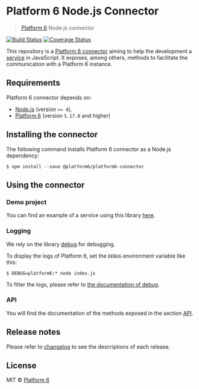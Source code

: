 # Platform 6 Node.js Connector

> [Platform 6](https://documentation.amalto.com/platform6/master/) Node.js connector

[![Build Status](https://api.travis-ci.org/amalto/platform6-connector-nodejs.svg?brancgh=master)](https://travis-ci.org/amalto/platform6-connector-nodejs)
[![Coverage Status](https://coveralls.io/repos/github/amalto/platform6-connector-nodejs/badge.svg?branch=master)](https://coveralls.io/github/amalto/platform6-connector-nodejs?branch=master)

This repository is a [Platform 6 connector](https://documentation.amalto.com/platform6/dev/develop-app/custom-service/platform6-cmb-connectors/) aiming to help the development a [service](https://documentation.amalto.com/platform6/master/developer-guide/getting-started/) in JavaScript.
It exposes, among others, methods to facilitate the communication with a Platform 6 instance.

## Requirements

Platform 6 connector depends on:

- [Node.js](https://nodejs.org/en/) (version `>= 4`),
- [Platform 6](https://documentation.amalto.com/platform6/master/user-guide/getting-started/) (version `5.17.0` and higher)

## Installing the connector

The following command installs Platform 6 connector as a Node.js dependency:

```console
$ npm install --save @platform6/platform6-connector
```

## Using the connector

### Demo project

You can find an example of a service using this library [here](https://github.com/amalto/platform6-service-typescript).

### Logging

We rely on the library [debug](https://github.com/visionmedia/debug) for debugging.

To display the logs of Platform 6, set the `DEBUG` environment variable like this:

```console
$ DEBUG=platform6:* node index.js
```

To filter the logs, please refer to [the documentation of debug](https://github.com/visionmedia/debug#debug).

### API

You will find the documentation of the methods exposed in the section [API](https://github.com/amalto/platform6-connector-nodejs/blob/master/API.md).

## Release notes

Please refer to [changelog](./CHANGELOG.md) to see the descriptions of each release.

## License

MIT © [Platform 6](https://www.platform6.io/)
